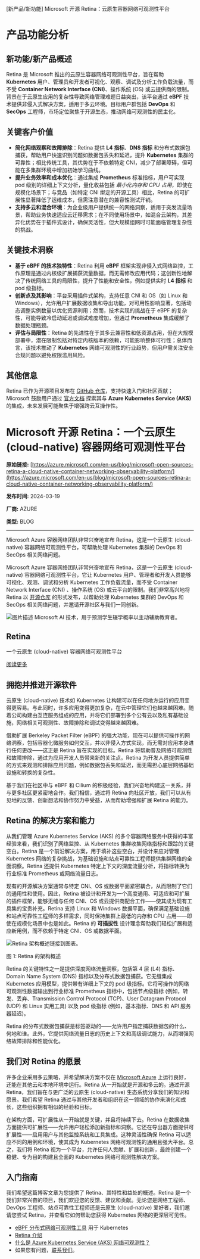 
<!-- AI_TASK_START: AI标题翻译 -->
[新产品/新功能] Microsoft 开源 Retina：云原生容器网络可观测性平台

<!-- AI_TASK_END: AI标题翻译 -->


<!-- AI_TASK_START: AI竞争分析 -->
# 产品功能分析

## 新功能/新产品概述  
Retina 是 Microsoft 推出的云原生容器网络可观测性平台，旨在帮助 **Kubernetes** 用户、管理员和开发者可视化、观察、调试及分析工作负载流量，而不受 **Container Network Interface (CNI)**、操作系统 (OS) 或云提供商的限制。背景在于云原生应用的复杂性导致网络管理难题日益突出，该平台通过 **eBPF** 技术提供非侵入式解决方案，适用于多云环境。目标用户群包括 **DevOps** 和 **SecOps** 工程师，市场定位聚焦于开源生态，推动网络可观测性的民主化。

## 关键客户价值  
- **简化网络观察和故障排除**：Retina 提供 **L4 指标**、**DNS 指标** 和分布式数据包捕获，帮助用户快速识别问题如数据包丢失和延迟，提升 **Kubernetes** 集群的可靠性；相比传统工具，其优势在于不依赖特定 CNI，减少了部署障碍，但可能在多集群环境中增加初始学习曲线。  
- **提升业务效率和成本优化**：通过集成 **Prometheus** 标准指标，用户可实现 pod 级别的详细上下文分析，量化收益包括 _最小化内存和 CPU 占用_，即使在规模化场景下；与竞品（如特定 CNI 绑定的开源工具）相比，Retina 的可扩展性显著降低了运维成本，但需注意潜在的兼容性测试开销。  
- **支持多云和混合环境**：为企业级用户提供统一的网络洞察，适用于突发流量场景，帮助业务快速适应云迁移需求；在不同使用场景中，如混合云架构，其差异化优势在于插件式设计，确保灵活性，但大规模组网时可能面临管理复杂性的挑战。

## 关键技术洞察  
- **基于 eBPF 的技术独特性**：Retina 利用 **eBPF** 框架实现非侵入式网络监控，工作原理是通过内核级扩展捕获流量数据，而无需修改应用代码；这创新性地解决了传统网络工具的局限性，提升了性能和安全性，例如提供实时 **L4 指标** 和 pod 级指标。  
- **创新点及其影响**：平台采用插件式架构，支持任意 CNI 和 OS（如 Linux 和 Windows），允许用户扩展数据收集和导出功能，对可用性影响显著，包括动态调整实例数量以优化资源利用；然而，技术实现的挑战在于 eBPF 的复杂性，可能导致冷启动延迟或调试难度增加，但通过 **Prometheus** 集成缓解了数据处理瓶颈。  
- **评估与局限性**：Retina 的先进性在于其多云兼容性和低资源占用，但在大规模部署中，潜在限制包括对特定内核版本的依赖，可能影响整体可行性；总体而言，该技术推动了 **Kubernetes** 网络可观测性的行业趋势，但用户需关注安全合规问题以避免权限滥用风险。

## 其他信息  
Retina 已作为开源项目发布在 [GitHub 仓库](https://github.com/microsoft/retina)，支持快速入门和社区贡献；Microsoft 鼓励用户通过 [官方文档](https://retina.sh/docs/intro) 探索其与 **Azure Kubernetes Service (AKS)** 的集成，未来发展可能聚焦于增强跨云互操作性。

<!-- AI_TASK_END: AI竞争分析 -->


<!-- AI_TASK_START: AI全文翻译 -->
# Microsoft 开源 Retina：一个云原生 (cloud-native) 容器网络可观测性平台

**原始链接:** [https://azure.microsoft.com/en-us/blog/microsoft-open-sources-retina-a-cloud-native-container-networking-observability-platform/](https://azure.microsoft.com/en-us/blog/microsoft-open-sources-retina-a-cloud-native-container-networking-observability-platform/)

**发布时间:** 2024-03-19

**厂商:** AZURE

**类型:** BLOG

---
Microsoft Azure 容器网络团队非常兴奋地宣布 Retina，这是一个云原生 (cloud-native) 容器网络可观测性平台，可帮助处理 Kubernetes 集群的 DevOps 和 SecOps 相关网络问题。

Microsoft Azure 容器网络团队非常兴奋地宣布 Retina，这是一个云原生 (cloud-native) 容器网络可观测性平台，它让 Kubernetes 用户、管理者和开发人员能够可视化、观测、调试和分析 Kubernetes 工作负载流量，而不受 Container Network Interface (CNI) 、操作系统 (OS) 或云平台的限制。我们非常高兴地将 Retina 以 [开源仓库](https://github.com/microsoft/retina) 的形式发布，以帮助处理 Kubernetes 集群的 DevOps 和 SecOps 相关网络问题，并邀请开源社区与我们一同创新。

![图片描述 Microsoft AI 技术，用于预测学生辍学概率以主动辅助教育者。](https://azure.microsoft.com/en-us/blog/wp-content/uploads/2023/12/MS_AI_Education-featured.jpg)

## Retina

一个云原生 (cloud-native) 容器网络可观测性平台

[ 阅读更多 ](https://retina.sh/)

## 拥抱并推进开源软件

云原生 (cloud-native) 技术如 Kubernetes 让构建可以在任何地方运行的应用变得更容易。与此同时，许多应用变得更加复杂，在云中管理它们也越来越困难。随着公司构建由互连服务组成的应用，并将它们部署到多个公有云以及私有基础设施，网络相关可观测性、故障排除和调试变得越来越困难。

借助扩展 Berkeley Packet Filter (eBPF) 的强大功能，现在可以提供可操作的网络洞察，包括容器化微服务如何交互，并以非侵入方式实现，而无需对应用本身进行任何更改——这正是 Retina 旨在实现的目标。Retina 将帮助普及网络可观测性和故障排除，通过为应用开发人员带来新的关注点。Retina 为开发人员提供简单的方式来观测和排除应用问题，例如数据包丢失和延迟，而无需担心底层网络基础设施和转换的复杂性。

基于我们在社区中与 eBPF 和 Cilium 的积极经验，我们兴奋地构建这一关系，并与更多社区更紧密地合作。我们相信，通过将 Retina 向社区开放，我们可以从有见地的反馈、创新想法和协作努力中受益，从而帮助增强和扩展 Retina 的能力。

## Retina 的解决方案和能力

从我们管理 Azure Kubernetes Service (AKS) 的多个容器网络服务中获得的丰富经验来看，我们识别了网络监控、从 Kubernetes 集群收集网络指标和跟踪的关键空白。Retina 是一个前沿解决方案，用于填补这些空白，并设计来应对管理 Kubernetes 网络的复杂挑战，为基础设施和站点可靠性工程师提供集群网络的全面洞察。Retina 还提供 Kubernetes 特定上下文的深度流量分析，将指标转换为行业标准 Prometheus 或网络流量日志。

现有的开源解决方案通常与特定 CNI、OS 或数据平面紧密耦合，从而限制了它们的通用性和使用。因此，Retina 被设计和开发为一个高度通用、可适应和可扩展的插件框架，能够无缝与任何 CNI、OS 或云提供商配合工作——使其成为现有工具集的宝贵补充。Retina 支持 Linux 和 Windows 数据平面，确保满足基础设施和站点可靠性工程师的多样需求，同时保持集群上最低的内存和 CPU 占用——即使在规模化场景中也是如此。Retina 的 **可插拔性** 设计理念帮助我们轻松扩展和适应新用例，而不依赖于特定 CNI、OS 或数据平面。

![Retina 架构概述链接到图表。](https://azure.microsoft.com/en-us/blog/wp-content/uploads/2024/03/Retina.webp)

图 1: Retina 的架构概述

Retina 的关键特性之一是提供深度网络流量洞察，包括第 4 层 (L4) 指标、Domain Name System (DNS) 指标以及分布式数据包捕获。它无缝集成 Kubernetes 应用模型，提供带有详细上下文的 pod 级指标。它将可操作的网络可观测性数据输出到行业标准 Prometheus 指标中，包括节点级指标 (例如，转发、丢弃、Transmission Control Protocol (TCP)、User Datagram Protocol (UDP) 和 Linux 实用工具) 以及 pod 级指标 (例如，基本指标、DNS 和 API 服务器延迟)。

Retina 的分布式数据包捕获是标签驱动的——允许用户指定捕获数据包的什么、何地和谁。此外，它提供网络流量日志的历史上下文和高级调试能力，从而增强网络故障排除和性能优化。

## 我们对 Retina 的愿景

许多企业采用多云策略，并希望解决方案不仅在 [Microsoft Azure](http://azure.microsoft.com) 上运行良好，还能在其他云和本地环境中运行。Retina 从一开始就是开源和多云的。通过开源 Retina，我们旨在与更广泛的云原生 (cloud-native) 生态系统分享我们的知识和愿景。我们希望 Retina 通过与其他开发者和组织在这一领域的协作来演化和成长，这些组织拥有相似的经验和目标。

在架构方面，可扩展性从一开始就是关键，并且将持续下去。Retina 在数据收集方面提供可扩展性——允许用户轻松添加新指标和洞察。它还在导出器方面提供可扩展性——启用用户与其他监控系统和工具集成。这种灵活性确保 Retina 可以适应不同的用例和环境，使其成为 Kubernetes 网络可观测性的通用且强大平台。总之，我们将 Retina 视为一个平台，允许任何人贡献、扩展和创新，最终创建一个稳健、专为目的构建且全面的 Kubernetes 网络可观测性解决方案。

## 入门指南

我们希望这篇博客文章为您提供了 Retina、其特性和益处的概述。Retina 是一个我们非常兴奋的项目，我们欢迎您的反馈、建议和贡献。无论您是网络工程师、DevOps 工程师、站点可靠性工程师还是云原生 (cloud-native) 爱好者，我们邀请您尝试 Retina，并查看它如何帮助您获得 Kubernetes 网络的更深层可见性。

- [eBPF 分布式网络可观测性工具](https://github.com/microsoft/retina) 用于 Kubernetes
- [Retina 介绍](https://retina.sh/docs/intro)
- [什么是 Azure Kubernetes Service (AKS) 网络可观测性？](https://learn.microsoft.com/en-us/azure/aks/network-observability-overview)
- 如果您有问题，[联系我们](mailto:retina@microsoft.com)。

<!-- AI_TASK_END: AI全文翻译 -->

